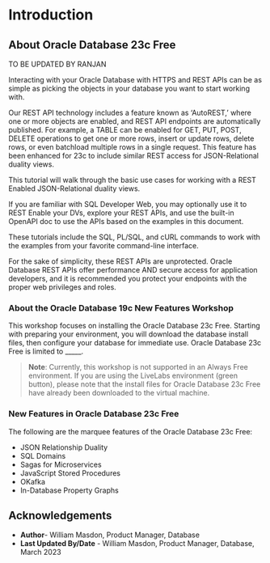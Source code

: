 # Introduction

## About Oracle Database 23c Free

TO BE UPDATED BY RANJAN


Interacting with your Oracle Database with HTTPS and REST APIs can be as simple as picking the objects in your database you want to start working with.

Our REST API technology includes a feature known as ‘AutoREST,’ where one or more objects are enabled, and REST API endpoints are automatically published. For example, a TABLE can be enabled for GET, PUT, POST, DELETE operations to get one or more rows, insert or update rows, delete rows, or even batchload multiple rows in a single request. This feature has been enhanced for 23c to include similar REST access for JSON-Relational duality views. 

This tutorial will walk through the basic use cases for working with a REST Enabled JSON-Relational duality views. 

If you are familiar with SQL Developer Web, you may optionally use it to REST Enable your DVs, explore your REST APIs, and use the built-in OpenAPI doc to use the APIs based on the examples in this document. 

These tutorials include the SQL, PL/SQL, and cURL commands to work with the examples from your favorite command-line interface. 

For the sake of simplicity, these REST APIs are unprotected. Oracle Database REST APIs offer performance AND secure access for application developers, and it is recommended you protect your endpoints with the proper web privileges and roles.


### **About the Oracle Database 19c New Features Workshop**

This workshop focuses on installing the Oracle Database 23c Free. Starting with preparing your environment, you will download the database install files, then configure your database for immediate use. Oracle Database 23c Free is limited to _____. 

> **Note**: Currently, this workshop is not supported in an Always Free environment. If you are using the LiveLabs environment (green button), please note that the install files for Oracle Database 23c Free have already been downloaded to the virtual machine.


### **New Features in Oracle Database 23c Free**

The following are the marquee features of the Oracle Database 23c Free: 

- JSON Relationship Duality
- SQL Domains
- Sagas for Microservices
- JavaScript Stored Procedures
- OKafka
- In-Database Property Graphs


## Acknowledgements

- **Author**- William Masdon, Product Manager, Database 
- **Last Updated By/Date** - William Masdon, Product Manager, Database, March 2023
